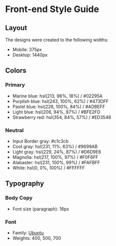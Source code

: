 # Front-end Style Guide

## Layout

The designs were created to the following widths:

- Mobile: 375px
- Desktop: 1440px

## Colors

### Primary

- Marine blue: hsl(213, 96%, 18%) / #02295A
- Purplish blue: hsl(243, 100%, 62%) / #473DFF
- Pastel blue: hsl(228, 100%, 84%) / #ADBEFF
- Light blue: hsl(206, 94%, 87%) / #BFE2FD
- Strawberry red: hsl(354, 84%, 57%) / #ED3548

### Neutral

- Input Border gray: #c1c3cb
- Cool gray: hsl(231, 11%, 63%) / #9699AB
- Light gray: hsl(229, 24%, 87%) / #D6D9E6
- Magnolia: hsl(217, 100%, 97%) / #F0F6FF
- Alabaster: hsl(231, 100%, 99%) / #FAFBFF
- White: hsl(0, 0%, 100%) / #FFFFFF

## Typography

### Body Copy

- Font size (paragraph): 16px

### Font

- Family: [Ubuntu](https://fonts.google.com/specimen/Ubuntu)
- Weights: 400, 500, 700
